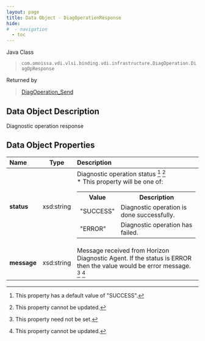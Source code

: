 ```yaml
---
layout: page
title: Data Object - DiagOperationResponse
hide:
#  - navigation
  - toc
---
```






Java Class
> `com.omnissa.vdi.vlsi.binding.vdi.infrastructure.DiagOperation.DiagOpResponse`

Returned by
> [DiagOperation_Send](vdi.infrastructure.DiagOperation.md#send)


## Data Object Description

Diagnostic operation response

## Data Object Properties

 Name | Type | Description
:---|:---:|:---
**status**|  xsd:string|  Diagnostic operation status [^257] [^2]<br>* This property will be one of:<br><table><tr><th>Value</th><th>Description</th></tr><tr><td>"SUCCESS"</td><td>Diagnostic operation is done successfully.</td></tr><tr><td>"ERROR"</td><td>Diagnostic operation has failed.</td></tr></table>
**message**|  xsd:string|  Message received from Horizon Diagnostic Agent. If the status is ERROR then the value would be error message. [^1] [^2]


 


[^1]: This property need not be set.
[^2]: This property cannot be updated.
[^257]: This property has a default value of "SUCCESS".